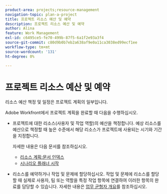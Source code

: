 ```yaml
---
product-area: projects;resource-management
navigation-topic: plan-a-project
title: 프로젝트 리소스 예산 및 예약
description: 프로젝트 리소스 예산 및 예약
author: Alina
feature: Work Management
exl-id: c6495ce5-fe70-499b-87f5-6a1f2e93a3f4
source-git-commit: c80d9b0b7eb2a638af9e0a11ca3038ed99ecf1ee
workflow-type: tm+mt
source-wordcount: '131'
ht-degree: 0%

---
```


# 프로젝트 리소스 예산 및 예약

<!--
<p data-mc-conditions="QuicksilverOrClassic.Draft mode">(NOTE: this article is only valuable for searching. All the information resides in other articles.)</p>
-->

리소스 예산 책정 및 일정은 프로젝트 계획의 일부입니다.

Adobe Workfront에서 프로젝트 계획을 완료할 때 다음을 수행하십시오.

* 프로젝트에 대한 리소스(사용자 및 작업 역할)의 예산을 책정합니다. 예상 리소스를 예산으로 책정할 때 높은 수준에서 해당 리소스가 프로젝트에 사용되는 시기와 기간을 지정합니다.

  자세한 내용은 다음 문서를 참조하십시오.

   * [리소스 계획:문서 인덱스](../../../resource-mgmt/resource-planning/resource-planning-overview.md)
   * [시나리오 플래너 시작](../../../scenario-planner/get-started-with-scenario-planning.md)

* 리소스를 예약하거나 작업 및 문제에 할당하십시오. 작업 및 문제에 리소스를 할당할 때 실제로 사용자, 팀 또는 역할을 특정 작업 항목에 연결하여 이러한 항목의 완료를 담당할 수 있습니다. 자세한 내용은 [업무 균형자 개요](../../../resource-mgmt/workload-balancer/overview-workload-balancer.md)를 참조하십시오.

